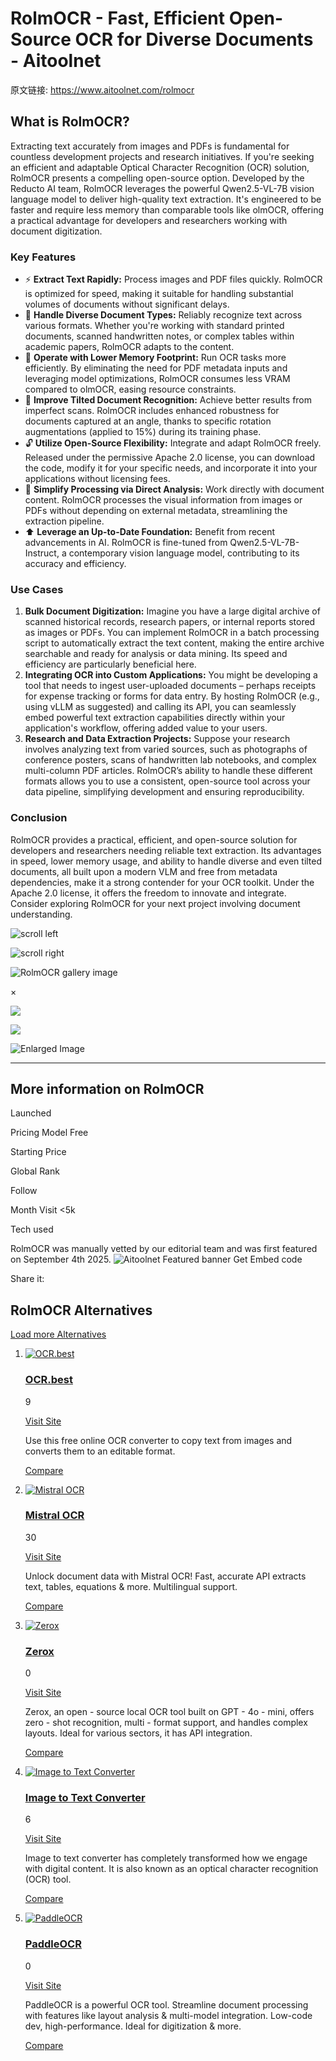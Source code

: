 # RolmOCR - Fast, Efficient Open-Source OCR for Diverse Documents - Aitoolnet

原文链接: https://www.aitoolnet.com/rolmocr


## What is RolmOCR?

Extracting text accurately from images and PDFs is fundamental for countless development projects and research initiatives. If you're seeking an efficient and adaptable Optical Character Recognition (OCR) solution, RolmOCR presents a compelling open-source option. Developed by the Reducto AI team, RolmOCR leverages the powerful Qwen2.5-VL-7B vision language model to deliver high-quality text extraction. It's engineered to be faster and require less memory than comparable tools like olmOCR, offering a practical advantage for developers and researchers working with document digitization.

### Key Features

* ⚡️ **Extract Text Rapidly:** Process images and PDF files quickly. RolmOCR is optimized for speed, making it suitable for handling substantial volumes of documents without significant delays.
* 📄 **Handle Diverse Document Types:** Reliably recognize text across various formats. Whether you're working with standard printed documents, scanned handwritten notes, or complex tables within academic papers, RolmOCR adapts to the content.
* 🧠 **Operate with Lower Memory Footprint:** Run OCR tasks more efficiently. By eliminating the need for PDF metadata inputs and leveraging model optimizations, RolmOCR consumes less VRAM compared to olmOCR, easing resource constraints.
* 📐 **Improve Tilted Document Recognition:** Achieve better results from imperfect scans. RolmOCR includes enhanced robustness for documents captured at an angle, thanks to specific rotation augmentations (applied to 15%) during its training phase.
* 🔓 **Utilize Open-Source Flexibility:** Integrate and adapt RolmOCR freely. Released under the permissive Apache 2.0 license, you can download the code, modify it for your specific needs, and incorporate it into your applications without licensing fees.
* 🔗 **Simplify Processing via Direct Analysis:** Work directly with document content. RolmOCR processes the visual information from images or PDFs without depending on external metadata, streamlining the extraction pipeline.
* ⬆️ **Leverage an Up-to-Date Foundation:** Benefit from recent advancements in AI. RolmOCR is fine-tuned from Qwen2.5-VL-7B-Instruct, a contemporary vision language model, contributing to its accuracy and efficiency.

### Use Cases

  


1. **Bulk Document Digitization:** Imagine you have a large digital archive of scanned historical records, research papers, or internal reports stored as images or PDFs. You can implement RolmOCR in a batch processing script to automatically extract the text content, making the entire archive searchable and ready for analysis or data mining. Its speed and efficiency are particularly beneficial here.
2. **Integrating OCR into Custom Applications:** You might be developing a tool that needs to ingest user-uploaded documents – perhaps receipts for expense tracking or forms for data entry. By hosting RolmOCR (e.g., using vLLM as suggested) and calling its API, you can seamlessly embed powerful text extraction capabilities directly within your application's workflow, offering added value to your users.
3. **Research and Data Extraction Projects:** Suppose your research involves analyzing text from varied sources, such as photographs of conference posters, scans of handwritten lab notebooks, and complex multi-column PDF articles. RolmOCR’s ability to handle these different formats allows you to use a consistent, open-source tool across your data pipeline, simplifying development and ensuring reproducibility.

### Conclusion

RolmOCR provides a practical, efficient, and open-source solution for developers and researchers needing reliable text extraction. Its advantages in speed, lower memory usage, and ability to handle diverse and even tilted documents, all built upon a modern VLM and free from metadata dependencies, make it a strong contender for your OCR toolkit. Under the Apache 2.0 license, it offers the freedom to innovate and integrate. Consider exploring RolmOCR for your next project involving document understanding.


![scroll left ](/static/sitenew/image/Checvron_left.svg)

![scroll right ](/static/sitenew/image/Chevron_right.svg)

![RolmOCR gallery image](/uploadfile/thumb/2f5a2b18e385ce1979d88a3982c52e8d/280x180_auto.jpg)



×

![](/static/sitenew/image/Checvron_left.svg)

![](/static/sitenew/image/Chevron_right.svg)

![Enlarged Image]()


---


## More information on RolmOCR


Launched


Pricing Model
Free

Starting Price


Global Rank


Follow



Month Visit
<5k

Tech used




RolmOCR was manually vetted by our editorial team and was first featured on September 4th 2025.
![Aitoolnet Featured banner](/static/assets/images/logo.svg)
Get Embed code


Share it:














 
## RolmOCR Alternatives

[Load more Alternatives](https://www.aitoolnet.com/alternative/rolmocr)

1. [![OCR.best](/uploadfile/thumb/413d4585c92214ea42c4f2276cf4bd8e/120x80_crop.jpg)](/ocrbest) 
   ### [OCR.best](/ocrbest "OCR.best")
   
   9
   
   [Visit Site](https://www.ocr.best/?ref=aitoolnet.com "Visit Website")
   
   Use this free online OCR converter to copy text from images and converts them to an editable format.
   
   [Compare](/compare/rolmocr-vs-ocrbest "RolmOCR VS OCR.best")
2. [![Mistral OCR](/uploadfile/thumb/4c593cbb406605007b7afa9ecd46e7a1/120x80_crop.jpg)](/mistral-ocr) 
   ### [Mistral OCR](/mistral-ocr "Mistral OCR")
   
   30
   
   [Visit Site](https://mistral.ai/news/mistral-ocr "Visit Website")
   
   Unlock document data with Mistral OCR! Fast, accurate API extracts text, tables, equations & more. Multilingual support.
   
   [Compare](/compare/rolmocr-vs-mistral-ocr "RolmOCR VS Mistral OCR")
3. [![Zerox](/uploadfile/thumb/af328d70a47a6771bbb1f4c8499662b4/120x80_crop.jpg)](/zerox) 
   ### [Zerox](/zerox "Zerox")
   
   0
   
   [Visit Site](https://github.com/getomni-ai/zerox "Visit Website")
   
   Zerox, an open - source local OCR tool built on GPT - 4o - mini, offers zero - shot recognition, multi - format support, and handles complex layouts. Ideal for various sectors, it has API integration.
   
   [Compare](/compare/rolmocr-vs-zerox "RolmOCR VS Zerox")
4. [![Image to Text Converter](/uploadfile/thumb/3a68abc388606a36771c8c8b8bf64129/120x80_crop.jpg)](/image-to-text-converter) 
   ### [Image to Text Converter](/image-to-text-converter "Image to Text Converter")
   
   6
   
   [Visit Site](https://imagetotext.online/?ref=aitoolnet.com "Visit Website")
   
   Image to text converter has completely transformed how we engage with digital content. It is also known as an optical character recognition (OCR) tool.
   
   [Compare](/compare/rolmocr-vs-image-to-text-converter "RolmOCR VS Image to Text Converter")
5. [![PaddleOCR](/uploadfile/thumb/73de7f96f98fced11e229d691a3cbea0/120x80_crop.jpg)](/paddleocr) 
   ### [PaddleOCR](/paddleocr "PaddleOCR")
   
   0
   
   [Visit Site](https://github.com/PaddlePaddle/PaddleOCR "Visit Website")
   
   PaddleOCR is a powerful OCR tool. Streamline document processing with features like layout analysis & multi-model integration. Low-code dev, high-performance. Ideal for digitization & more.
   
   [Compare](/compare/rolmocr-vs-paddleocr "RolmOCR VS PaddleOCR")

